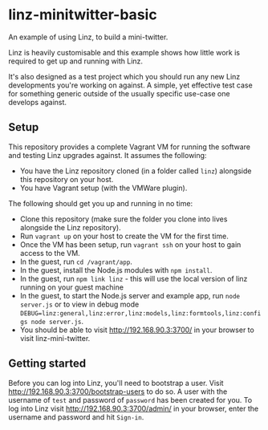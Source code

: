 # linz-minitwitter-basic

An example of using Linz, to build a mini-twitter.

Linz is heavily customisable and this example shows how little work is required to get up and running with Linz.

It's also designed as a test project which you should run any new Linz developments you're working on against. A simple, yet effective test case for something generic outside of the usually specific use-case one develops against.

## Setup

This repository provides a complete Vagrant VM for running the software and testing Linz upgrades against. It assumes the following:

- You have the Linz repository cloned (in a folder called  `linz`) alongside this repository on your host.
- You have Vagrant setup (with the VMWare plugin).

The following should get you up and running in no time:

- Clone this repository (make sure the folder you clone into lives alongside the Linz repository).
- Run `vagrant up` on your host to create the VM for the first time.
- Once the VM has been setup, run `vagrant ssh` on your host to gain access to the VM.
- In the guest, run `cd /vagrant/app`.
- In the guest, install the Node.js modules with `npm install`.
- In the guest, run `npm link linz` - this will use the local version of linz running on your guest machine
- In the guest, to start the Node.js server and example app, run `node server.js` or to view in debug mode `DEBUG=linz:general,linz:error,linz:models,linz:formtools,linz:configs node server.js`.
- You should be able to visit http://192.168.90.3:3700/ in your browser to visit linz-mini-twitter.

## Getting started

Before you can log into Linz, you'll need to bootstrap a user. Visit http://192.168.90.3:3700/bootstrap-users to do so. A user with the username of `test` and password of `password` has been created for you. To log into Linz visit http://192.168.90.3:3700/admin/ in your browser, enter the username and password and hit `Sign-in`.
